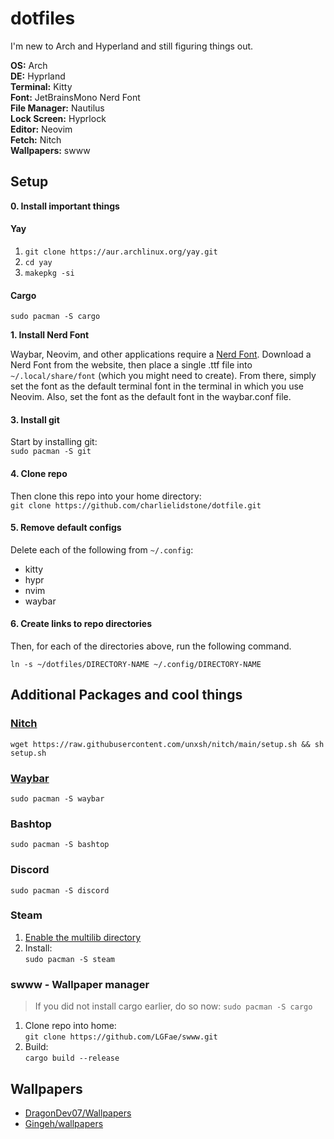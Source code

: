 # dotfiles

I'm new to Arch and Hyperland and still figuring things out.

**OS:** Arch\
**DE:** Hyprland\
**Terminal:** Kitty\
**Font:** JetBrainsMono Nerd Font\
**File Manager:** Nautilus\
**Lock Screen:** Hyprlock\
**Editor:** Neovim\
**Fetch:** Nitch\
**Wallpapers:** swww

## Setup

**0. Install important things**
#### Yay
1. `git clone https://aur.archlinux.org/yay.git`
2. `cd yay`
3. `makepkg -si`

#### Cargo
`sudo pacman -S cargo`

**1. Install Nerd Font**

Waybar, Neovim, and other applications require a [Nerd Font](https://www.nerdfonts.com/font-downloads). Download a Nerd Font from the website, then place a single .ttf file into `~/.local/share/font` (which you might need to create). From there, simply set the font as the default terminal font in the terminal in which you use Neovim. Also, set the font as the default font in the waybar.conf file.

#### 3. Install git
Start by installing git:\
`sudo pacman -S git`

#### 4. Clone repo
Then clone this repo into your home directory:\
`git clone https://github.com/charlielidstone/dotfile.git`

#### 5. Remove default configs
Delete each of the following from `~/.config`:
- kitty
- hypr
- nvim
- waybar

#### 6. Create links to repo directories
Then, for each of the directories above, run the following command.

`ln -s ~/dotfiles/DIRECTORY-NAME ~/.config/DIRECTORY-NAME`


## Additional Packages and cool things

### [Nitch](https://github.com/ssleert/nitch)
`wget https://raw.githubusercontent.com/unxsh/nitch/main/setup.sh && sh setup.sh`

### [Waybar](https://github.com/Alexays/Waybar)
`sudo pacman -S waybar`

### Bashtop
`sudo pacman -S bashtop`

### Discord
`sudo pacman -S discord`

### Steam
1. [Enable the multilib directory](https://wiki.archlinux.org/title/Official_repositories#Enabling_multilib)
2. Install:\
   `sudo pacman -S steam`

### swww - Wallpaper manager
> If you did not install cargo earlier, do so now: `sudo pacman -S cargo`
1. Clone repo into home:\
   `git clone https://github.com/LGFae/swww.git`
3. Build:\
   `cargo build --release`

## Wallpapers
- [DragonDev07/Wallpapers](https://github.com/DragonDev07/Wallpapers)
- [Gingeh/wallpapers](https://github.com/Gingeh/wallpapers)
